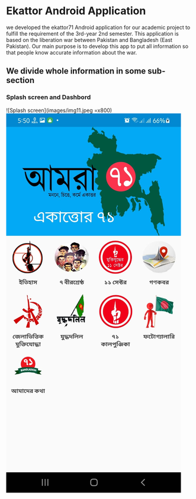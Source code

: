 # Ekattor Android Application 
we developed the ekattor71 Android application for our academic project to fulfill the requirement of the 3rd-year 2nd semester. This application is based on the liberation war between Pakistan and Bangladesh (East Pakistan). Our main purpose is to develop this app to put all information so that people know accurate information about the war.
## We divide whole information in some sub-section
### Splash screen and Dashbord
![Splash screen](images/img11.jpeg =x800) ![Dashbord](images/img12.jpeg) 



